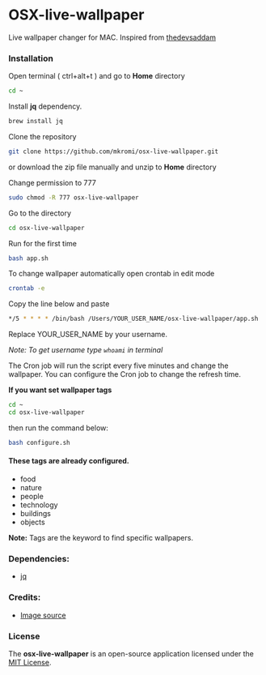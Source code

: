 # OSX-live-wallpaper
Live wallpaper changer for MAC. Inspired from [thedevsaddam](https://github.com/thedevsaddam/ubuntu-live-wallpaper)


### Installation

Open terminal ( ctrl+alt+t ) and go to __Home__ directory

```bash
cd ~
```
Install __jq__ dependency.

```bash
brew install jq
```

Clone the repository

```bash
git clone https://github.com/mkromi/osx-live-wallpaper.git
```
or download the zip file manually and unzip to __Home__ directory

Change permission to 777

```bash
sudo chmod -R 777 osx-live-wallpaper
```

Go to the directory

```bash
cd osx-live-wallpaper
```

Run for the first time

```bash
bash app.sh
```

To change wallpaper automatically open crontab in edit mode

```bash
crontab -e
```

Copy the line below and paste
```bash
*/5 * * * * /bin/bash /Users/YOUR_USER_NAME/osx-live-wallpaper/app.sh
```
Replace YOUR_USER_NAME by your username.

_Note:  To get username type `whoami` in terminal_

The Cron job will run the script every five minutes and change the wallpaper. You can configure the Cron job to change the refresh time.

__If  you want set wallpaper tags__
```bash
cd ~
cd osx-live-wallpaper
```
then run the command below:

```bash
bash configure.sh
```

#### These tags are already configured.
* food
* nature
* people
* technology
* buildings
* objects

__Note:__ Tags are the keyword to find specific wallpapers.

### Dependencies:
* [jq](https://formulae.brew.sh/formula/jq)

### Credits:
* [Image source](https://source.unsplash.com)

### **License**
The **osx-live-wallpaper** is an open-source application licensed under the [MIT License](LICENSE).
